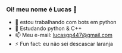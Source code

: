 ###  Oi! meu nome é Lucas 👋


- 🔭 estou trabalhando com bots em python
- 🌱 Estudando python & C++
- 📫 Meu e-mail: lucasgp447@gmail.com
- ⚡ Fun fact: eu não sei descascar laranja 

